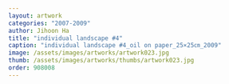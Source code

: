 ```yaml
---
layout: artwork
categories: "2007-2009"
author: Jihoon Ha
title: "individual landscape #4"
caption: "individual landscape #4_oil on paper_25×25㎝_2009"
image: /assets/images/artworks/artwork023.jpg
thumb: /assets/images/artworks/thumbs/artwork023.jpg
order: 908008
---
```

